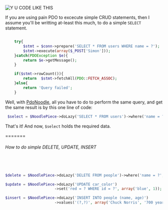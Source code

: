 ![Y U CODE LIKE THIS](http://i.imm.io/1hM9x.jpeg)

 


If you are using pain PDO to excecute simple CRUD statements, then I assume you'll be writting at-least this much, 
to do a simple `SELECT` statement. 

```` php            

	try{
		$stmt = $conn->prepare('SELECT * FROM users WHERE name = ?');
		$stmt->execute(array($_POST['Simon']));
	}catch(PDOException $e){
		return $e->getMessage();
	}

	if($stmt->rowCount()){
		return  $stmt->fetchAll(PDO::FETCH_ASSOC); 
	}else{
		return 'Query failed';
	}

`````
 Well,  with [PdoNoodle](https://github.com/simon-eQ/PdoNoodle), all you have to do to perform the same query, and  get the same result is by this one line of code:

```` php     
 $select = $NoodlePiece->doLazy('SELECT * FROM users')->where('name = ?', $_POST['Simon']);

````
 That's it! And now, `$select` holds the required data.   
 
 
=======
###### How to do simple DELETE, UPDATE, INSERT
```` php   



$delete = $NoodlePiece->doLazy('DELETE FROM people')->where('name = ?', array('Hitler'));

$update = $NoodlePiece->doLazy('UPDATE car_color')
                      ->set('red = ? WHERE id = ?', array('blue', 1));

$insert = $NoodlePiece->doLazy('INSERT INTO people (name, age)')
                      ->values('(?,?)', array('Chuck Norris', '700 years old'), true);



